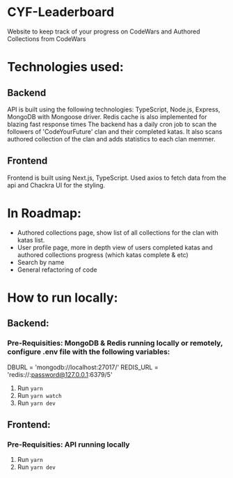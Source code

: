 # CYF-Leaderboard
Website to keep track of your progress on CodeWars and Authored Collections from CodeWars

# Technologies used:
##  Backend
API is built using the following technologies: TypeScript, Node.js, Express, MongoDB with Mongoose driver. Redis cache is also implemented for blazing fast response times
The backend has a daily cron job to scan the followers of 'CodeYourFuture' clan and their completed katas. It also scans authored collection of the clan and adds statistics to each clan memmer. 

##  Frontend
Frontend is built using Next.js, TypeScript. Used axios to fetch data from the api and Chackra UI for the styling. 

# In Roadmap: 

- Authored collections page, show list of all collections for the clan with katas list.
- User profile page, more in depth view of users completed katas and authored collections progress (which katas complete & etc)
- Search by name
- General refactoring of code

# How to run locally: 
## Backend: 
### Pre-Requisities: MongoDB & Redis running locally or remotely, configure .env file with the following variables: 
DBURL = 'mongodb://localhost:27017/'
REDIS_URL = 'redis://:password@127.0.0.1:6379/5'
1. Run `yarn` 
2. Run `yarn watch`
3. Run `yarn dev`

## Frontend: 
### Pre-Requisities: API running locally
1. Run `yarn`
2. Run `yarn dev`
